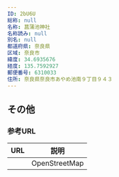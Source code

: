 ```yaml
---
ID: 2bU6U
総称: null
名称: 菖蒲池神社
名称読み: null
別名: null
都道府県: 奈良県
区域: 奈良市
緯度: 34.6935676
経度: 135.7592927
郵便番号: 6310033
住所: 奈良県奈良市あやめ池南９丁目９４３
---
```


## その他

### 参考URL

| URL | 説明          |
| --- | ------------- |
|     | OpenStreetMap |
